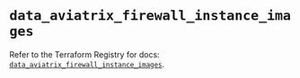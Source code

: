 # `data_aviatrix_firewall_instance_images`

Refer to the Terraform Registry for docs: [`data_aviatrix_firewall_instance_images`](https://registry.terraform.io/providers/aviatrixsystems/aviatrix/8.1.10/docs/data-sources/firewall_instance_images).
